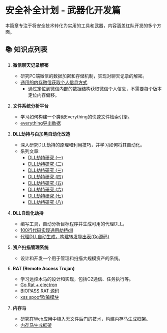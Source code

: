# 安全补全计划 - 武器化开发篇

本篇章专注于将安全技术转化为实用的工具和武器，内容涵盖红队开发的多个方面。

## 📚 知识点列表

1.  **微信聊天记录解密**
    -   研究PC端微信的数据加密和存储机制，实现对聊天记录的解密。
    -   [通用的内存微信获取个人信息方式](https://t.zsxq.com/QbIy7UZ)
        -   通过定位到微信内部的数据结构获取微信个人信息，不需要每个版本定位内存偏移。

2.  **文件系统分析平台**
    -   学习如何构建一个类似Everything的快速文件检索引擎。
    -   [everything导出数据](https://t.zsxq.com/05ubIq3na)

3.  **DLL劫持与白加黑自动化改造**
    -   深入研究DLL劫持的原理和利用技巧，并学习如何将其自动化。
    -   系列文章:
        -   [DLL劫持研究 (一)](https://t.zsxq.com/ZRZRbUB)
        -   [DLL劫持研究 (二)](https://t.zsxq.com/Ju7aMzf)
        -   [DLL劫持研究 (三)](https://t.zsxq.com/EeiieY7)
        -   [DLL劫持研究 (四)](https://t.zsxq.com/Qv3BUny)
        -   [DLL劫持研究 (五)](https://t.zsxq.com/NfAaQje)
        -   [DLL劫持研究 (六)](https://t.zsxq.com/QZjY76Y)
        -   [DLL劫持研究 (七)](https://t.zsxq.com/v3RRrrz)
        -   [DLL劫持研究 (八)](https://t.zsxq.com/rNrBA6m)

4.  **DLL自动化劫持**
    -   编写工具，自动分析目标程序并生成可用的代理DLL。
    -   [100行代码实现通用劫持dll](https://t.zsxq.com/05ZrjEiEe)
    -   [代理DLL自动生成，构建转发导出表(Go源码)](https://t.zsxq.com/05aYByVFy)

5.  **资产扫描管理系统**
    -   设计和开发一个用于管理和扫描大规模资产的系统。

6.  **RAT (Remote Access Trojan)**
    -   学习远控木马的设计和实现，包括C2通信、任务执行等。
    -   [Go Rat + electron](https://t.zsxq.com/JE27iea)
    -   [BIOPASS RAT 源码](https://t.zsxq.com/qR3nmuV)
    -   [xss spoof欺骗模块](https://t.zsxq.com/jmUZVVb)

7.  **内存马**
    -   研究在Web应用中植入无文件后门的技术，构建内存马生成框架。
    -   [内存马生成框架](https://t.zsxq.com/05nEqB6uv) 